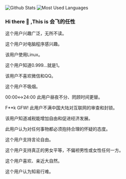 ![Github Stats](https://github-readme-stats.vercel.app/api?username=FlyRenxing&show_icons=true&theme=default&count_private=true) ![Most Used Languages](https://github-readme-stats.vercel.app/api/top-langs/?username=FlyRenxing&theme=default&layout=compact)

### Hi there 👋 ,This is 会飞的任性

这个用户兴趣广泛，无所不读。

这个用户对电脑程序感兴趣。

该用户使用Linux。

这个用户知道0.999…就是1。

该用户不喜欢微信和QQ。

这个用户不吸烟。

00:00↔24:00	此用户昼夜不分、罔顾时间更替。

F**k GFW!	此用户不满中国大陆对互联网的审查和封锁。

该用户知道减税能增加自由和促进经济发展。

此用户认为对任何事物都必须抱持合理的怀疑的态度。

这个用户支持言论自由。

这个用户支持真正的男女平等，不偏袒男性或女性任何一方。

这个用户喜欢、亲近大自然。

这个用户认为知易行难。

